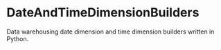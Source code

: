 # DateAndTimeDimensionBuilders
Data warehousing date dimension and time dimension builders written in Python. 
